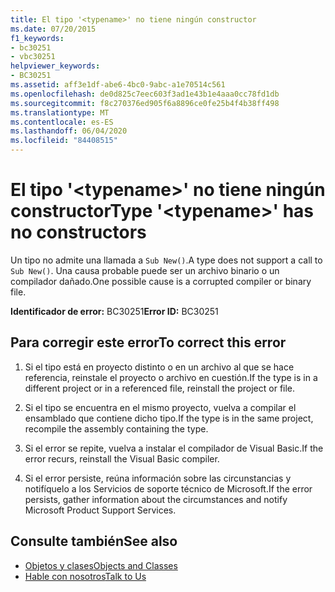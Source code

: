 ```yaml
---
title: El tipo '<typename>' no tiene ningún constructor
ms.date: 07/20/2015
f1_keywords:
- bc30251
- vbc30251
helpviewer_keywords:
- BC30251
ms.assetid: aff3e1df-abe6-4bc0-9abc-a1e70514c561
ms.openlocfilehash: de0d825c7eec603f3ad1e43b1e4aaa0cc78fd1db
ms.sourcegitcommit: f8c270376ed905f6a8896ce0fe25b4f4b38ff498
ms.translationtype: MT
ms.contentlocale: es-ES
ms.lasthandoff: 06/04/2020
ms.locfileid: "84408515"
---
```

# <a name="type-typename-has-no-constructors"></a><span data-ttu-id="dd6be-102">El tipo '\<typename>' no tiene ningún constructor</span><span class="sxs-lookup"><span data-stu-id="dd6be-102">Type '\<typename>' has no constructors</span></span>
<span data-ttu-id="dd6be-103">Un tipo no admite una llamada a `Sub New()`.</span><span class="sxs-lookup"><span data-stu-id="dd6be-103">A type does not support a call to `Sub New()`.</span></span> <span data-ttu-id="dd6be-104">Una causa probable puede ser un archivo binario o un compilador dañado.</span><span class="sxs-lookup"><span data-stu-id="dd6be-104">One possible cause is a corrupted compiler or binary file.</span></span>  
  
 <span data-ttu-id="dd6be-105">**Identificador de error:** BC30251</span><span class="sxs-lookup"><span data-stu-id="dd6be-105">**Error ID:** BC30251</span></span>  
  
## <a name="to-correct-this-error"></a><span data-ttu-id="dd6be-106">Para corregir este error</span><span class="sxs-lookup"><span data-stu-id="dd6be-106">To correct this error</span></span>  
  
1. <span data-ttu-id="dd6be-107">Si el tipo está en proyecto distinto o en un archivo al que se hace referencia, reinstale el proyecto o archivo en cuestión.</span><span class="sxs-lookup"><span data-stu-id="dd6be-107">If the type is in a different project or in a referenced file, reinstall the project or file.</span></span>  
  
2. <span data-ttu-id="dd6be-108">Si el tipo se encuentra en el mismo proyecto, vuelva a compilar el ensamblado que contiene dicho tipo.</span><span class="sxs-lookup"><span data-stu-id="dd6be-108">If the type is in the same project, recompile the assembly containing the type.</span></span>  
  
3. <span data-ttu-id="dd6be-109">Si el error se repite, vuelva a instalar el compilador de Visual Basic.</span><span class="sxs-lookup"><span data-stu-id="dd6be-109">If the error recurs, reinstall the Visual Basic compiler.</span></span>  
  
4. <span data-ttu-id="dd6be-110">Si el error persiste, reúna información sobre las circunstancias y notifíquelo a los Servicios de soporte técnico de Microsoft.</span><span class="sxs-lookup"><span data-stu-id="dd6be-110">If the error persists, gather information about the circumstances and notify Microsoft Product Support Services.</span></span>  
  
## <a name="see-also"></a><span data-ttu-id="dd6be-111">Consulte también</span><span class="sxs-lookup"><span data-stu-id="dd6be-111">See also</span></span>

- [<span data-ttu-id="dd6be-112">Objetos y clases</span><span class="sxs-lookup"><span data-stu-id="dd6be-112">Objects and Classes</span></span>](../../programming-guide/language-features/objects-and-classes/index.md)
- [<span data-ttu-id="dd6be-113">Hable con nosotros</span><span class="sxs-lookup"><span data-stu-id="dd6be-113">Talk to Us</span></span>](/visualstudio/ide/feedback-options)
